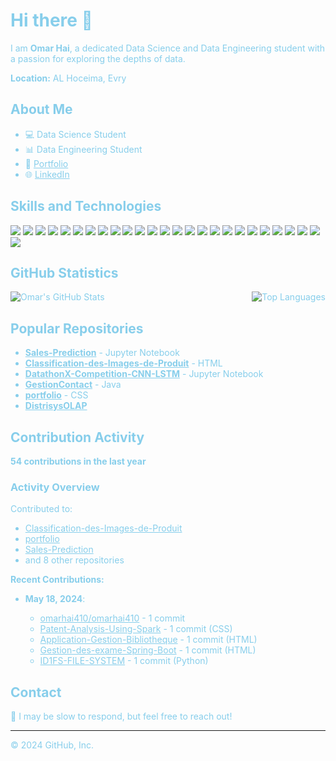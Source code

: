 <h1 style="color:#87CEEB;">Hi there 👋</h1>

<p style="color:#87CEEB;">I am <strong>Omar Hai</strong>, a dedicated Data Science and Data Engineering student with a passion for exploring the depths of data.</p>

<p style="color:#87CEEB;"><strong>Location:</strong> AL Hoceima, Evry<br>

<h2 style="color:#87CEEB;">About Me</h2>

<ul style="color:#87CEEB;">
<li>💻 Data Science Student</li>
<li>📊 Data Engineering Student</li>
<li>🔗 <a href="https://omarhai410.github.io/portfolio/" style="color:#87CEEB;">Portfolio</a></li>
<li>🌐 <a href="https://linkedin.com/in/omar-hai-b75b32207" style="color:#87CEEB;">LinkedIn</a></li>
</ul>

<h2 style="color:#87CEEB;">Skills and Technologies</h2>

<p style="color:#87CEEB;">
<img src="https://img.shields.io/badge/Python-3776AB?style=for-the-badge&logo=python&logoColor=white"/>
<img src="https://img.shields.io/badge/Java-007396?style=for-the-badge&logo=java&logoColor=white"/>
<img src="https://img.shields.io/badge/Selenium-43B02A?style=for-the-badge&logo=selenium&logoColor=white"/>
<img src="https://img.shields.io/badge/BeautifulSoup-4B0082?style=for-the-badge&logo=beautifulsoup&logoColor=white"/>
<img src="https://img.shields.io/badge/NumPy-013243?style=for-the-badge&logo=numpy&logoColor=white"/>
<img src="https://img.shields.io/badge/Pandas-150458?style=for-the-badge&logo=pandas&logoColor=white"/>
<img src="https://img.shields.io/badge/Matplotlib-0076A8?style=for-the-badge&logo=matplotlib&logoColor=white"/>
<img src="https://img.shields.io/badge/ScikitLearn-F7931E?style=for-the-badge&logo=scikit-learn&logoColor=white"/>
<img src="https://img.shields.io/badge/TensorFlow-FF6F00?style=for-the-badge&logo=tensorflow&logoColor=white"/>
<img src="https://img.shields.io/badge/PyTorch-EE4C2C?style=for-the-badge&logo=pytorch&logoColor=white"/>
<img src="https://img.shields.io/badge/JavaScript-F7DF1E?style=for-the-badge&logo=javascript&logoColor=white"/>
<img src="https://img.shields.io/badge/Express.js-000000?style=for-the-badge&logo=express&logoColor=white"/>
<img src="https://img.shields.io/badge/React-61DAFB?style=for-the-badge&logo=react&logoColor=white"/>
<img src="https://img.shields.io/badge/Apache_Spark-E25A1C?style=for-the-badge&logo=apache-spark&logoColor=white"/>
<img src="https://img.shields.io/badge/Apache_Hadoop-66CCFF?style=for-the-badge&logo=apache-hadoop&logoColor=white"/>
<img src="https://img.shields.io/badge/Talend-FF6D00?style=for-the-badge&logo=talend&logoColor=white"/>
<img src="https://img.shields.io/badge/Apache_Airflow-017CEE?style=for-the-badge&logo=apache-airflow&logoColor=white"/>
<img src="https://img.shields.io/badge/ElasticSearch-005571?style=for-the-badge&logo=elasticsearch&logoColor=white"/>
<img src="https://img.shields.io/badge/Kibana-005571?style=for-the-badge&logo=kibana&logoColor=white"/>
<img src="https://img.shields.io/badge/Power_BI-F2C811?style=for-the-badge&logo=power-bi&logoColor=white"/>
<img src="https://img.shields.io/badge/Docker-2496ED?style=for-the-badge&logo=docker&logoColor=white"/>
<img src="https://img.shields.io/badge/Flask-000000?style=for-the-badge&logo=flask&logoColor=white"/>
<img src="https://img.shields.io/badge/Spring-6DB33F?style=for-the-badge&logo=spring&logoColor=white"/>
<img src="https://img.shields.io/badge/JEE-007396?style=for-the-badge&logo=java&logoColor=white"/>
<img src="https://img.shields.io/badge/NLP-008080?style=for-the-badge&logo=nlp&logoColor=white"/>
<img src="https://img.shields.io/badge/Apache_Hive-FDEE21?style=for-the-badge&logo=apache-hive&logoColor=black"/>
</p>


<h2 style="color:#87CEEB;">GitHub Statistics</h2>

<div style="display: flex; justify-content: space-between;">
  <img src="https://github-readme-stats.vercel.app/api?username=omarhai410&show_icons=true&theme=radical" alt="Omar's GitHub Stats" style="color:#87CEEB; max-width: 49%;">
  <img src="https://github-readme-stats.vercel.app/api/top-langs/?username=omarhai410&layout=compact&langs_count=10&theme=radical" alt="Top Languages" style="color:#87CEEB; max-width: 49%;">
</div>

<h2 style="color:#87CEEB;">Popular Repositories</h2>

<ul style="color:#87CEEB;">
<li><a href="https://github.com/omarhai410/Sales-Prediction" style="color:#87CEEB;"><strong>Sales-Prediction</strong></a> - Jupyter Notebook</li>
<li><a href="https://github.com/omarhai410/Classification-des-Images-de-Produit" style="color:#87CEEB;"><strong>Classification-des-Images-de-Produit</strong></a> - HTML</li>
<li><a href="https://github.com/omarhai410/DatathonX-Competition-CNN-LSTM" style="color:#87CEEB;"><strong>DatathonX-Competition-CNN-LSTM</strong></a> - Jupyter Notebook</li>
<li><a href="https://github.com/omarhai410/GestionContact" style="color:#87CEEB;"><strong>GestionContact</strong></a> - Java</li>
<li><a href="https://github.com/omarhai410/portfolio" style="color:#87CEEB;"><strong>portfolio</strong></a> - CSS</li>
<li><a href="https://github.com/omarhai410/DistrisysOLAP" style="color:#87CEEB;"><strong>DistrisysOLAP</strong></a></li>
</ul>

<h2 style="color:#87CEEB;">Contribution Activity</h2>

<p style="color:#87CEEB;"><strong>54 contributions in the last year</strong></p>

<h3 style="color:#87CEEB;">Activity Overview</h3>

<p style="color:#87CEEB;">Contributed to:</p>
<ul style="color:#87CEEB;">
<li><a href="https://github.com/omarhai410/Classification-des-Images-de-Produit" style="color:#87CEEB;">Classification-des-Images-de-Produit</a></li>
<li><a href="https://github.com/omarhai410/portfolio" style="color:#87CEEB;">portfolio</a></li>
<li><a href="https://github.com/omarhai410/Sales-Prediction" style="color:#87CEEB;">Sales-Prediction</a></li>
<li>and 8 other repositories</li>
</ul>

<p style="color:#87CEEB;"><strong>Recent Contributions:</strong></p>
<ul style="color:#87CEEB;">
<li><strong>May 18, 2024</strong>:</li>
<ul style="color:#87CEEB;">
<li><a href="https://github.com/omarhai410/omarhai410" style="color:#87CEEB;">omarhai410/omarhai410</a> - 1 commit</li>
<li><a href="https://github.com/omarhai410/Patent-Analysis-Using-Spark" style="color:#87CEEB;">Patent-Analysis-Using-Spark</a> - 1 commit (CSS)</li>
<li><a href="https://github.com/omarhai410/Application-Gestion-Bibliotheque" style="color:#87CEEB;">Application-Gestion-Bibliotheque</a> - 1 commit (HTML)</li>
<li><a href="https://github.com/omarhai410/Gestion-des-exame-Spring-Boot" style="color:#87CEEB;">Gestion-des-exame-Spring-Boot</a> - 1 commit (HTML)</li>
<li><a href="https://github.com/omarhai410/ID1FS-FILE-SYSTEM" style="color:#87CEEB;">ID1FS-FILE-SYSTEM</a> - 1 commit (Python)</li>
</ul>
</ul>

<h2 style="color:#87CEEB;">Contact</h2>

<p style="color:#87CEEB;">💭 I may be slow to respond, but feel free to reach out!</p>

<hr style="color:#87CEEB;">

<p style="color:#87CEEB;">© 2024 GitHub, Inc.</p>


